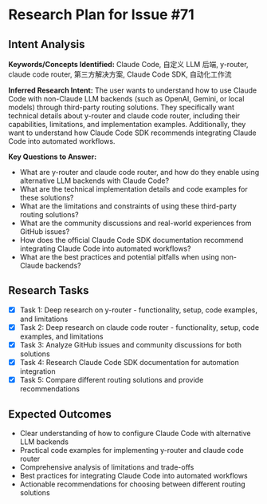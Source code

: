 # Research Plan for Issue #71

## Intent Analysis
**Keywords/Concepts Identified:** Claude Code, 自定义 LLM 后端, y-router, claude code router, 第三方解决方案, Claude Code SDK, 自动化工作流

**Inferred Research Intent:** The user wants to understand how to use Claude Code with non-Claude LLM backends (such as OpenAI, Gemini, or local models) through third-party routing solutions. They specifically want technical details about y-router and claude code router, including their capabilities, limitations, and implementation examples. Additionally, they want to understand how Claude Code SDK recommends integrating Claude Code into automated workflows.

**Key Questions to Answer:**
- What are y-router and claude code router, and how do they enable using alternative LLM backends with Claude Code?
- What are the technical implementation details and code examples for these solutions?
- What are the limitations and constraints of using these third-party routing solutions?
- What are the community discussions and real-world experiences from GitHub issues?
- How does the official Claude Code SDK documentation recommend integrating Claude Code into automated workflows?
- What are the best practices and potential pitfalls when using non-Claude backends?

## Research Tasks
- [x] Task 1: Deep research on y-router - functionality, setup, code examples, and limitations
- [x] Task 2: Deep research on claude code router - functionality, setup, code examples, and limitations
- [x] Task 3: Analyze GitHub issues and community discussions for both solutions
- [x] Task 4: Research Claude Code SDK documentation for automation integration
- [x] Task 5: Compare different routing solutions and provide recommendations

## Expected Outcomes
- Clear understanding of how to configure Claude Code with alternative LLM backends
- Practical code examples for implementing y-router and claude code router
- Comprehensive analysis of limitations and trade-offs
- Best practices for integrating Claude Code into automated workflows
- Actionable recommendations for choosing between different routing solutions